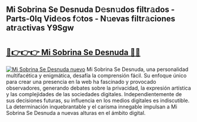 ## Mi Sobrina Se Desnuda D𝚎sn𝚞dos filtr𝚊dos - Parts-0Iq Vid𝚎os f𝚘tos - N𝚞evas filtr𝚊ciones atr𝚊ctivas Y9Sgw

# <h2><a href="http://mb2wliw.tromn.icu/?c=Mi+Sobrina+Se+Desnuda">🔗👉👉👉 Mi Sobrina Se Desnuda 🔗🔗</a></h2>

[![Mi Sobrina Se Desnuda nuevo](https://i.imgur.com/pEAQMta.gif)](http://mb2wliw.tromn.icu/?c=Mi+Sobrina+Se+Desnuda)
Mi Sobrina Se Desnuda, una personalidad multifacética y enigmática, desafía la comprensión fácil. Su enfoque único para crear una presencia en la web ha fascinado y provocado observadores, generando debates sobre la privacidad, la expresión artística y las complejidades de las sociedades digitales. Independientemente de sus decisiones futuras, su influencia en los medios digitales es indiscutible. La determinación inquebrantable y el carisma innegable impulsan a Mi Sobrina Se Desnuda a nuevas alturas en el ámbito digital.
